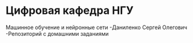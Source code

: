 # Цифровая кафедра НГУ
Машинное обучение и нейронные сети
-Даниленко Сергей Олегович
-Репозиторий с домашними заданиями
